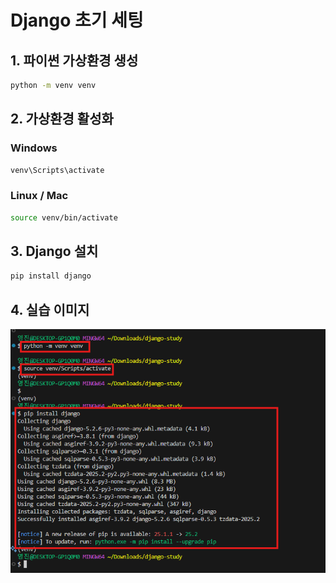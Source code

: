 # Django 초기 세팅

## 1. 파이썬 가상환경 생성
```bash
python -m venv venv
```

## 2. 가상환경 활성화
### Windows
```bash
venv\Scripts\activate
```

### Linux / Mac
```bash
source venv/bin/activate
```

## 3. Django 설치
```bash
pip install django
```

## 4. 실습 이미지
![Django 설치 이미지](images/image-1.png)
